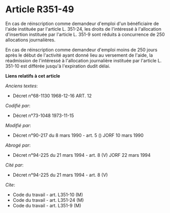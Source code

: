 # Article R351-49

En cas de réinscription comme demandeur d'emploi d'un bénéficiaire de l'aide instituée par l'article L. 351-24, les droits de
l'intéressé à l'allocation d'insertion instituée par l'article L. 351-9 sont réduits à concurrence de 250 allocations
journalières.

En cas de réinscription comme demandeur d'emploi moins de 250 jours après le début de l'activité ayant donné lieu au
versement de l'aide, la réadmission de l'intéressé à l'allocation journalière instituée par l'article L. 351-10 est différée
jusqu'à l'expiration dudit délai.

**Liens relatifs à cet article**

_Anciens textes_:

  - Décret n°68-1130 1968-12-16 ART. 12

_Codifié par_:

  - Décret n°73-1048 1973-11-15

_Modifié par_:

  - Décret n°90-217 du 8 mars 1990 - art. 5 () JORF 10 mars 1990

_Abrogé par_:

  - Décret n°94-225 du 21 mars 1994 - art. 8 (V) JORF 22 mars 1994

_Cité par_:

  - Décret n°94-225 du 21 mars 1994 - art. 8 (V)

_Cite_:

  - Code du travail - art. L351-10 (M)
  - Code du travail - art. L351-24 (M)
  - Code du travail - art. L351-9 (M)
